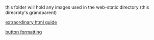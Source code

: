 this folder will hold any images used in the web-static directory (this direcroty's grandparent)

[extraordinary html guide](https://developer.mozilla.org/en-US/docs/Web/HTML/Element/button)

[button formatting](https://stackoverflow.com/questions/18310434/how-to-set-text-size-in-a-button-in-html)